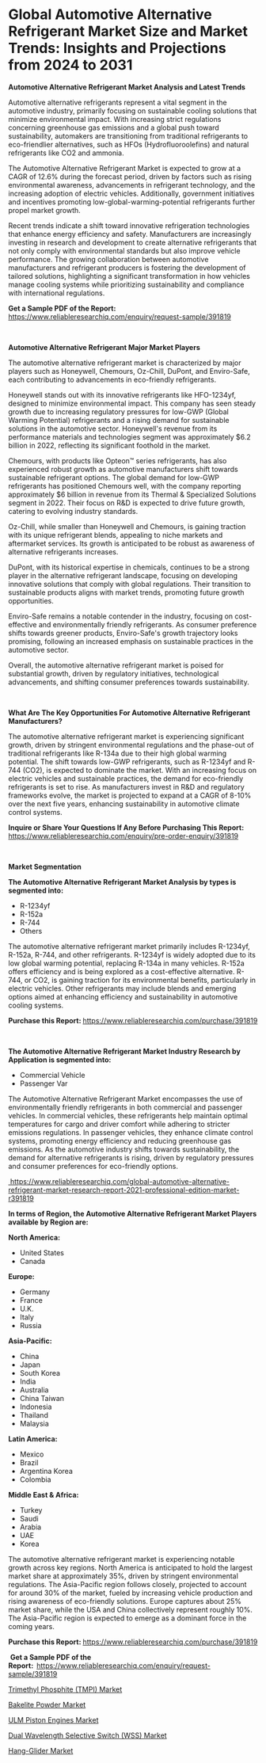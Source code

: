 <p><h1>Global Automotive Alternative Refrigerant Market Size and Market Trends: Insights and Projections from 2024 to 2031</h1></p><p><strong>Automotive Alternative Refrigerant Market Analysis and Latest Trends</strong></p>
<p><p>Automotive alternative refrigerants represent a vital segment in the automotive industry, primarily focusing on sustainable cooling solutions that minimize environmental impact. With increasing strict regulations concerning greenhouse gas emissions and a global push toward sustainability, automakers are transitioning from traditional refrigerants to eco-friendlier alternatives, such as HFOs (Hydrofluoroolefins) and natural refrigerants like CO2 and ammonia.</p><p>The Automotive Alternative Refrigerant Market is expected to grow at a CAGR of 12.6% during the forecast period, driven by factors such as rising environmental awareness, advancements in refrigerant technology, and the increasing adoption of electric vehicles. Additionally, government initiatives and incentives promoting low-global-warming-potential refrigerants further propel market growth.</p><p>Recent trends indicate a shift toward innovative refrigeration technologies that enhance energy efficiency and safety. Manufacturers are increasingly investing in research and development to create alternative refrigerants that not only comply with environmental standards but also improve vehicle performance. The growing collaboration between automotive manufacturers and refrigerant producers is fostering the development of tailored solutions, highlighting a significant transformation in how vehicles manage cooling systems while prioritizing sustainability and compliance with international regulations.</p></p>
<p><strong>Get a Sample PDF of the Report:&nbsp;</strong> <a href="https://www.reliableresearchiq.com/enquiry/request-sample/391819?utm_campaign=104&utm_medium=2&utm_source=Github&utm_content=ia&utm_term=30102024&utm_id=automotive-alternative-refrigerant">https://www.reliableresearchiq.com/enquiry/request-sample/391819</a></p>
<p>&nbsp;</p>
<p><strong>Automotive Alternative Refrigerant Major Market Players</strong></p>
<p><p>The automotive alternative refrigerant market is characterized by major players such as Honeywell, Chemours, Oz-Chill, DuPont, and Enviro-Safe, each contributing to advancements in eco-friendly refrigerants.</p><p>Honeywell stands out with its innovative refrigerants like HFO-1234yf, designed to minimize environmental impact. This company has seen steady growth due to increasing regulatory pressures for low-GWP (Global Warming Potential) refrigerants and a rising demand for sustainable solutions in the automotive sector. Honeywell's revenue from its performance materials and technologies segment was approximately $6.2 billion in 2022, reflecting its significant foothold in the market.</p><p>Chemours, with products like Opteon™ series refrigerants, has also experienced robust growth as automotive manufacturers shift towards sustainable refrigerant options. The global demand for low-GWP refrigerants has positioned Chemours well, with the company reporting approximately $6 billion in revenue from its Thermal & Specialized Solutions segment in 2022. Their focus on R&D is expected to drive future growth, catering to evolving industry standards.</p><p>Oz-Chill, while smaller than Honeywell and Chemours, is gaining traction with its unique refrigerant blends, appealing to niche markets and aftermarket services. Its growth is anticipated to be robust as awareness of alternative refrigerants increases.</p><p>DuPont, with its historical expertise in chemicals, continues to be a strong player in the alternative refrigerant landscape, focusing on developing innovative solutions that comply with global regulations. Their transition to sustainable products aligns with market trends, promoting future growth opportunities.</p><p>Enviro-Safe remains a notable contender in the industry, focusing on cost-effective and environmentally friendly refrigerants. As consumer preference shifts towards greener products, Enviro-Safe's growth trajectory looks promising, following an increased emphasis on sustainable practices in the automotive sector.</p><p>Overall, the automotive alternative refrigerant market is poised for substantial growth, driven by regulatory initiatives, technological advancements, and shifting consumer preferences towards sustainability.</p></p>
<p>&nbsp;</p>
<p><strong>What Are The Key Opportunities For Automotive Alternative Refrigerant Manufacturers?</strong></p>
<p><p>The automotive alternative refrigerant market is experiencing significant growth, driven by stringent environmental regulations and the phase-out of traditional refrigerants like R-134a due to their high global warming potential. The shift towards low-GWP refrigerants, such as R-1234yf and R-744 (CO2), is expected to dominate the market. With an increasing focus on electric vehicles and sustainable practices, the demand for eco-friendly refrigerants is set to rise. As manufacturers invest in R&D and regulatory frameworks evolve, the market is projected to expand at a CAGR of 8-10% over the next five years, enhancing sustainability in automotive climate control systems.</p></p>
<p><strong>Inquire or Share Your Questions If Any Before Purchasing This Report:</strong> <a href="https://www.reliableresearchiq.com/enquiry/pre-order-enquiry/391819?utm_campaign=104&utm_medium=2&utm_source=Github&utm_content=ia&utm_term=30102024&utm_id=automotive-alternative-refrigerant">https://www.reliableresearchiq.com/enquiry/pre-order-enquiry/391819</a></p>
<p>&nbsp;</p>
<p><strong>Market Segmentation</strong></p>
<p><strong>The Automotive Alternative Refrigerant Market Analysis by types is segmented into:</strong></p>
<p><ul><li>R-1234yf</li><li>R-152a</li><li>R-744</li><li>Others</li></ul></p>
<p><p>The automotive alternative refrigerant market primarily includes R-1234yf, R-152a, R-744, and other refrigerants. R-1234yf is widely adopted due to its low global warming potential, replacing R-134a in many vehicles. R-152a offers efficiency and is being explored as a cost-effective alternative. R-744, or CO2, is gaining traction for its environmental benefits, particularly in electric vehicles. Other refrigerants may include blends and emerging options aimed at enhancing efficiency and sustainability in automotive cooling systems.</p></p>
<p><strong>Purchase this Report:&nbsp;</strong><a href="https://www.reliableresearchiq.com/purchase/391819?utm_campaign=104&utm_medium=2&utm_source=Github&utm_content=ia&utm_term=30102024&utm_id=automotive-alternative-refrigerant">https://www.reliableresearchiq.com/purchase/391819</a></p>
<p>&nbsp;</p>
<p><strong>The Automotive Alternative Refrigerant Market Industry Research by Application is segmented into:</strong></p>
<p><ul><li>Commercial Vehicle</li><li>Passenger Var</li></ul></p>
<p><p>The Automotive Alternative Refrigerant Market encompasses the use of environmentally friendly refrigerants in both commercial and passenger vehicles. In commercial vehicles, these refrigerants help maintain optimal temperatures for cargo and driver comfort while adhering to stricter emissions regulations. In passenger vehicles, they enhance climate control systems, promoting energy efficiency and reducing greenhouse gas emissions. As the automotive industry shifts towards sustainability, the demand for alternative refrigerants is rising, driven by regulatory pressures and consumer preferences for eco-friendly options.</p></p>
<p><a href="https://www.reliableresearchiq.com/global-automotive-alternative-refrigerant-market-research-report-2021-professional-edition-market-r391819?utm_campaign=104&utm_medium=2&utm_source=Github&utm_content=ia&utm_term=30102024&utm_id=automotive-alternative-refrigerant">&nbsp;https://www.reliableresearchiq.com/global-automotive-alternative-refrigerant-market-research-report-2021-professional-edition-market-r391819</a></p>
<p><strong>In terms of Region, the Automotive Alternative Refrigerant Market Players available by Region are:</strong></p>
<p>
    <p> <strong> North America: </strong>
        <ul>
            <li>United States</li>
            <li>Canada</li>
        </ul>
        </p> 
    <p> <strong> Europe: </strong>
        <ul>
            <li>Germany</li>
            <li>France</li>
            <li>U.K.</li>
            <li>Italy</li>
            <li>Russia</li>
        </ul>
        </p> 
    <p> <strong> Asia-Pacific: </strong>
        <ul>
            <li>China</li>
            <li>Japan</li>
            <li>South Korea</li>
            <li>India</li>
            <li>Australia</li>
            <li>China Taiwan</li>
            <li>Indonesia</li>
            <li>Thailand</li>
            <li>Malaysia</li>
        </ul>
        </p> 
    <p> <strong> Latin America: </strong>
        <ul>
            <li>Mexico</li>
            <li>Brazil</li>
            <li>Argentina Korea</li>
            <li>Colombia</li>
        </ul>
        </p> 
    <p> <strong> Middle East & Africa: </strong>
        <ul>
            <li>Turkey</li>
            <li>Saudi</li>
            <li>Arabia</li>
            <li>UAE</li>
            <li>Korea</li>
        </ul>
    </p>
    </p>
<p><p>The automotive alternative refrigerant market is experiencing notable growth across key regions. North America is anticipated to hold the largest market share at approximately 35%, driven by stringent environmental regulations. The Asia-Pacific region follows closely, projected to account for around 30% of the market, fueled by increasing vehicle production and rising awareness of eco-friendly solutions. Europe captures about 25% market share, while the USA and China collectively represent roughly 10%. The Asia-Pacific region is expected to emerge as a dominant force in the coming years.</p></p>
<p><strong>Purchase this Report: </strong><a href="https://www.reliableresearchiq.com/purchase/391819?utm_campaign=104&utm_medium=2&utm_source=Github&utm_content=ia&utm_term=30102024&utm_id=automotive-alternative-refrigerant">https://www.reliableresearchiq.com/purchase/391819</a></p>
<p>&nbsp;<strong>Get a Sample PDF of the Report:&nbsp;&nbsp;</strong><a href="https://www.reliableresearchiq.com/enquiry/request-sample/391819?utm_campaign=104&utm_medium=2&utm_source=Github&utm_content=ia&utm_term=30102024&utm_id=automotive-alternative-refrigerant">https://www.reliableresearchiq.com/enquiry/request-sample/391819</a></p>
<p><strong></strong></p>
<p><p><a href="https://www.linkedin.com/pulse/trimethyl-phosphite-tmpi-market-research-report-forecast-growth-4jkpf?utm_campaign=104&utm_medium=2&utm_source=Github&utm_content=ia&utm_term=30102024&utm_id=automotive-alternative-refrigerant">Trimethyl Phosphite (TMPI) Market</a></p><p><a href="https://github.com/brookiqhurne/Market-Research-Report-List-1/blob/main/bakelite-powder-market.md?utm_campaign=104&utm_medium=2&utm_source=Github&utm_content=ia&utm_term=30102024&utm_id=automotive-alternative-refrigerant">Bakelite Powder Market</a></p><p><a href="https://issuu.com/reportprime-2/docs/ulm-piston-engines-market-size-2030_97bba341bcfb29?utm_campaign=104&utm_medium=2&utm_source=Github&utm_content=ia&utm_term=30102024&utm_id=automotive-alternative-refrigerant">ULM Piston Engines Market</a></p><p><a href="https://www.linkedin.com/pulse/global-dual-wavelength-selective-switch-wss-market-analysis-wzaje?utm_campaign=104&utm_medium=2&utm_source=Github&utm_content=ia&utm_term=30102024&utm_id=automotive-alternative-refrigerant">Dual Wavelength Selective Switch (WSS) Market</a></p><p><a href="https://issuu.com/reportprime-2/docs/hang-glider-market-size-2030.pptx_435df641125e8e?utm_campaign=104&utm_medium=2&utm_source=Github&utm_content=ia&utm_term=30102024&utm_id=automotive-alternative-refrigerant">Hang-Glider Market</a></p></p>